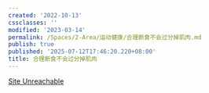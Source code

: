 ```yaml
---
created: '2022-10-13'
cssclasses: ''
modified: '2023-03-14'
permalink: /Spaces/2-Area/运动健康/合理断食不会过分掉肌肉.md
publish: true
published: '2025-07-12T17:46:20.220+08:00'
title: 合理断食不会过分掉肌肉
---
```

[Site Unreachable](https://www.youtube.com/watch?v=6-DZ0cnlcRM)
